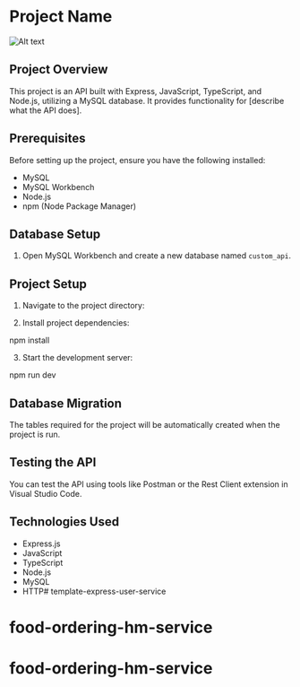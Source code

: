 # Project Name

![Alt text](https://github.com/freelance-team-42/template-express-user-service/blob/96e246adcbe96584f85c58b41823e5308aab1231/Screenshot%202024-04-28%20at%207.50.16%20PM.png)

## Project Overview

This project is an API built with Express, JavaScript, TypeScript, and Node.js, utilizing a MySQL database. It provides functionality for [describe what the API does].

## Prerequisites

Before setting up the project, ensure you have the following installed:

- MySQL
- MySQL Workbench
- Node.js
- npm (Node Package Manager)

## Database Setup

1. Open MySQL Workbench and create a new database named `custom_api`.

## Project Setup

1. Navigate to the project directory:

2. Install project dependencies:

npm install

3. Start the development server:

npm run dev

## Database Migration

The tables required for the project will be automatically created when the project is run.

## Testing the API

You can test the API using tools like Postman or the Rest Client extension in Visual Studio Code.

## Technologies Used

- Express.js
- JavaScript
- TypeScript
- Node.js
- MySQL
- HTTP# template-express-user-service
# food-ordering-hm-service
# food-ordering-hm-service

